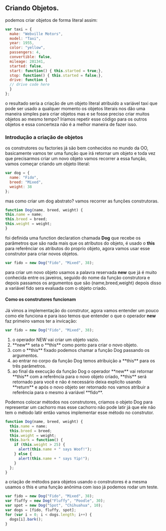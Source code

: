 ## Criando Objetos.

podemos criar objetos de forma literal assim:

````js
var taxi = {
  make: "Webville Motors",
  model: "Taxi",
  year: 1955,
  color: "yellow",
  passengers: 4,
  convertible: false,
  mileage: 281341,
  started: false,
  start: function() { this.started = true;},
  stop: function() { this.started = false;},
  drive: function {
  // drive code here
  }
};
````
o resultado seria a criação de um objeto literal atribuido a variável taxi que pode ser usado a qualquer momento os objetos literais nos dão uma maneira simples para criar objetos mas e se fosse preciso criar muitos objetos ao mesmo tempo? Iriamos repetir esse código para os outros objetos e essa concerteza não é a melhor maneira de fazer isso.

<h3> Introdução a criação de objetos </h3>

os construtores ou factories já são bem conhecidos no mundo da OO, basicamente vamos ter uma função que irá retornar um objeto e toda vez que precisarmos criar um novo objeto vamos recorrer a essa função, vamos começar criando um objeto literal:

````js
var dog = {
  name: "Fido",
  breed: "Mixed",
  weight: 38
};
````
mas como criar um dog abstrato? vamos recorrer as funções construtoras.

````js
function Dog(name, breed, weight) {
this.name = name;
this.breed = breed;
this.weight = weight;
}
````
foi definida uma function declaration chamada **Dog** que recebe os parâmetros que são nada mais que os atributos do objeto, é usado o **this** para referênciar os atributos do proprio objeto, agora vamos usar esse construtor para criar novos objetos.

````js
var fido = new Dog("Fido", "Mixed", 38);
````
para criar um novo objeto usamos a palavra reservada **new** que já é muito conhecida entre os javeiros, seguido do nome da função construtora e depois passamos os argumentos que são (name,breed,weight) depois disso a variável fido sera evaluada com o objeto criado.

<h4> Como os construtores funcionam </h4>

Já vimos a implementação do construtor, agora vamos entender um pouco como ele funciona e para isso temos que entender o que o operador **new** faz primeiro vamos ter a invicação:
````js
var fido = new Dog("Fido", "Mixed", 38);
````
<ol>
  <li>  
  o operador NEW vai criar um objeto vazio.
  </li>
  <li>
  **new** seta o **this** como ponto para criar o novo objeto.
  </li>
  <li>
  com o **this** fixado podemos chamar a função Dog passando os argumentos.
  </li>
  <li>
  ao entrar no corpo da função Dog temos atribuição a **this** para os três parâmetros.
  </li>
  <li>
  ao final da execução da função Dog o operador **new** vai retornar **this** com a referência para o novo objeto criado, **this** será retornado para você e não é necessário deixa explicíto usando **return** e após o novo objeto ser retornado nos vamos atribuir a referência para o mesmo á variável **fido**.
  </li>
</ol>

Podemos colocar métodos nos construtores, criamos o objeto Dog para representar um cachorro mas esse cachorro não pode latir já que ele não tem o método latir então vamos implementar esse método no construtor.

````js
function Dog(name, breed, weight) {
  this.name = name;
  this.breed = breed;
  this.weight = weight;
  this.bark = function() {
    if (this.weight > 25) {
      alert(this.name + " says Woof!");
    } else {
      alert(this.name + " says Yip!");
    }
  };
}
````
a criação de métodos para objetos usando o construtores é a mesma usamos o this e uma função anônima com isso já podemos rodar um teste.
````js
var fido = new Dog("Fido", "Mixed", 38);
var fluffy = new Dog("Fluffy", "Poodle", 30);
var spot = new Dog("Spot", "Chihuahua", 10);
var dogs = [fido, fluffy, spot];
for (var i = 0; i < dogs.length; i++) {
  dogs[i].bark();
}
````
